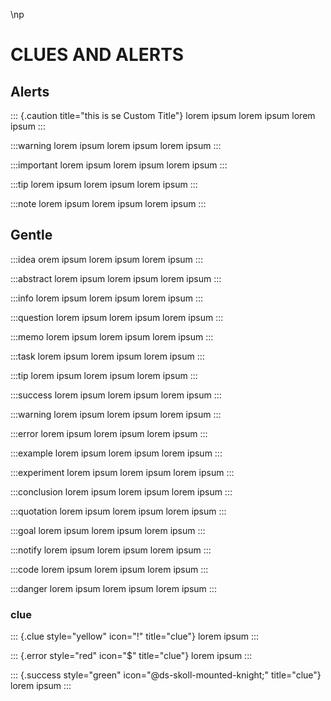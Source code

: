 \np

<set cmd="page" arg="columns:3" />

# CLUES AND ALERTS

## Alerts

::: {.caution title="this is se Custom Title"}
lorem ipsum
lorem ipsum
lorem ipsum
:::

:::warning
lorem ipsum
lorem ipsum
lorem ipsum
:::

:::important
lorem ipsum
lorem ipsum
lorem ipsum
:::

:::tip
lorem ipsum
lorem ipsum
lorem ipsum
:::

:::note
lorem ipsum
lorem ipsum
lorem ipsum
:::


## Gentle


:::idea
orem ipsum
lorem ipsum
lorem ipsum
:::

:::abstract
lorem ipsum
lorem ipsum
lorem ipsum
:::

:::info
lorem ipsum
lorem ipsum
lorem ipsum
:::

:::question
lorem ipsum
lorem ipsum
lorem ipsum
:::

:::memo
lorem ipsum
lorem ipsum
lorem ipsum
:::

:::task
lorem ipsum
lorem ipsum
lorem ipsum
:::

:::tip
lorem ipsum
lorem ipsum
lorem ipsum
:::

:::success
lorem ipsum
lorem ipsum
lorem ipsum
:::

:::warning
lorem ipsum
lorem ipsum
lorem ipsum
:::

:::error
lorem ipsum
lorem ipsum
lorem ipsum
:::

:::example
lorem ipsum
lorem ipsum
lorem ipsum
:::

:::experiment
lorem ipsum
lorem ipsum
lorem ipsum
:::

:::conclusion
lorem ipsum
lorem ipsum
lorem ipsum
:::

:::quotation
lorem ipsum
lorem ipsum
lorem ipsum
:::

:::goal
lorem ipsum
lorem ipsum
lorem ipsum
:::

:::notify
lorem ipsum
lorem ipsum
lorem ipsum
:::

:::code
lorem ipsum
lorem ipsum
lorem ipsum
:::

:::danger
lorem ipsum
lorem ipsum
lorem ipsum
:::

### clue

::: {.clue style="yellow" icon="!" title="clue"}
lorem ipsum
:::

::: {.error style="red" icon="$" title="clue"}
lorem ipsum
:::

::: {.success style="green" icon="@ds-skoll-mounted-knight;" title="clue"}
lorem ipsum
:::

